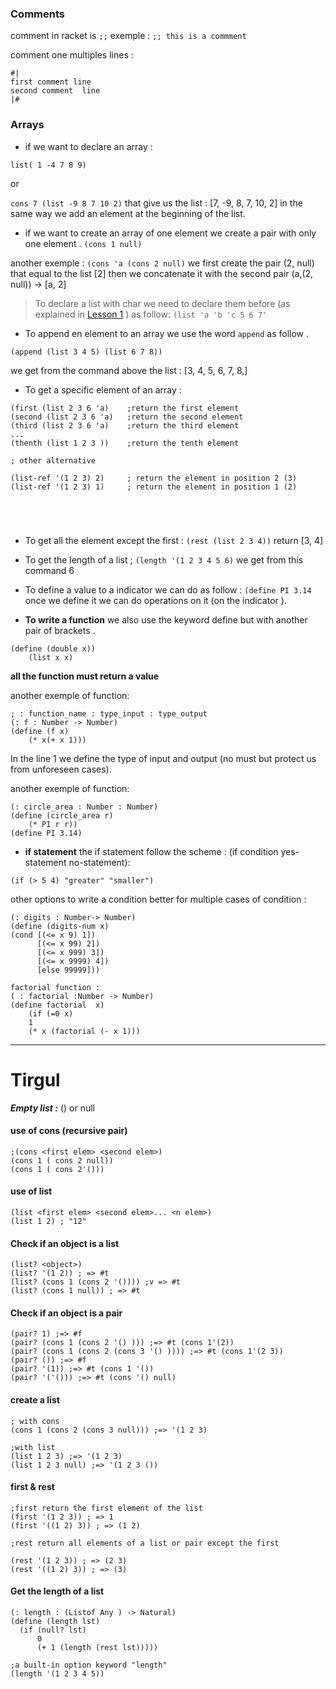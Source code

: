 ###  Comments 

comment in racket is `;;` 
exemple : `;; this is a commment`

comment one multiples lines : 

```rkt
#|
first comment line
second comment  line
|#
```

### Arrays

- if we want to declare an array :

`list( 1 -4 7 8 9)`

or 

`cons 7 (list -9 8 7 10 2)` that give us the list : \[7, -9, 8, 7, 10, 2]
in the same way we add an element at the beginning of the list.

- if we want to create an array of one element we create a pair with only one element .
`(cons 1 null)`

another exemple :
`(cons 'a (cons 2 null)` we first create the pair (2, null) that equal to the list \[2] then we concatenate it with the second pair (a,(2, null)) -> \[a, 2]

>To declare a list with char we need to declare them before (as explained in [Lesson 1](Lesson%201.md) ) as follow:
`(list 'a 'b 'c 5 6 7'`

- To append en element  to an array  we use the word `append` as follow .

```rkt
(append (list 3 4 5) (list 6 7 8))
```
we get from the command above the list : \[3, 4, 5, 6, 7, 8,]

- To get a specific element of an array :
```rkt
(first (list 2 3 6 'a)    ;return the first element 
(second (list 2 3 6 'a)   ;return the second element 
(third (list 2 3 6 'a)    ;return the third element 
...
(thenth (list 1 2 3 ))    ;return the tenth element 

; other alternative

(list-ref '(1 2 3) 2)     ; return the element in position 2 (3)
(list-ref '(1 2 3) 1)     ; return the element in position 1 (2)





```

- To get all the element  except the first :
`(rest (list 2 3 4))` return \[3, 4]


- To get the length of a list ;
`(length '(1 2 3 4 5 6)` we get from this command 6

- To define a value to a indicator we can do as follow :
`(define PI 3.14` 
once we define it we can do operations on it (on the indicator ).

- **To write a function** we also use the keyword define but with another pair of brackets .
```rkt
(define (double x))
	(list x x)
```
**all the function must return a value** 

another exemple of function:
```rkt
; : function_name : type_input : type_output 
(: f : Number -> Number)
(define (f x)
	(* x(+ x 1)))
```
In the line 1 we define the type of input and output (no must but protect us from unforeseen cases).


another exemple of function:
```rkt
(: circle_area : Number : Number)
(define (circle_area r)
	(* PI r r))
(define PI 3.14)
```


- **if statement**
the if statement  follow the scheme : (if condition yes-statement no-statement):
```rkt
(if (> 5 4) "greater" "smaller")
```

other options to write a condition better for multiple cases of condition :

```racket
(: digits : Number-> Number)
(define (digits-num x)
(cond [(<= x 9) 1])
	  [(<= x 99) 2])
	  [(<= x 999) 3])
      [(<= x 9999) 4])
	  [else 99999]))
```

```rkt
factorial function :
( : factorial :Number -> Number)
(define factorial  x)
	(if (=0 x)
	1
	(* x (factorial (- x 1)))
```

---
# Tirgul

***Empty list :*** () or null

#### use of cons (recursive pair)
```racket
;(cons <first elem> <second elem>)
(cons 1 ( cons 2 null))
(cons 1 ( cons 2'()))

```

#### use of list
```racket
(list <first elem> <second elem>... <n elem>)
(list 1 2) ; "12"
```

#### Check if an object is a list
```racket
(list? <object>)
(list? '(1 2)) ; => #t
(list? (cons 1 (cons 2 '()))) ;v => #t 
(list? (cons 1 null)) ; => #t
```

#### Check if an object is a pair
```racket
(pair? 1) ;=> #f
(pair? (cons 1 (cons 2 '() ))) ;=> #t (cons 1'(2))
(pair? (cons 1 (cons 2 (cons 3 '() )))) ;=> #t (cons 1'(2 3))
(pair? ()) ;=> #f 
(pair? '(1)) ;=> #t (cons 1 '())
(pair? '('())) ;=> #t (cons '() null)
```

#### create a list 
```racket
; with cons 
(cons 1 (cons 2 (cons 3 null))) ;=> '(1 2 3)

;with list 
(list 1 2 3) ;=> '(1 2 3)
(list 1 2 3 null) ;=> '(1 2 3 ())

```

#### first & rest 
```
;first return the first element of the list
(first '(1 2 3)) ; => 1
(first '((1 2) 3)) ; => (1 2)

;rest return all elements of a list or pair except the first 

(rest '(1 2 3)) ; => (2 3)
(rest '((1 2) 3)) ; => (3)
```

#### Get the length of a list 
```racket
(: length : (Listof Any ) -> Natural)
(define (length lst)
  (if (null? lst)
      0
      (+ 1 (length (rest lst)))))

;a built-in option keyword "length"
(length '(1 2 3 4 5)) 

```
